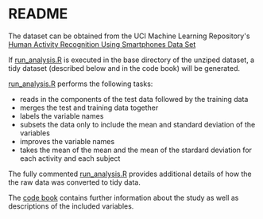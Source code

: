 # README

The dataset can be obtained from the UCI Machine Learning Repository's [Human Activity Recognition Using Smartphones Data Set](https://d396qusza40orc.cloudfront.net/getdata%2Fprojectfiles%2FUCI%20HAR%20Dataset.zip) 

If [run_analysis.R](run_analysis.R) is executed in the base directory of the unziped dataset, a tidy dataset (described below and in the code book) will be generated.

[run_analysis.R](run_analysis.R) performs the following tasks:
- reads in the components of the test data followed by the training data
- merges the test and training data together
- labels the variable names
- subsets the data only to include the mean and standard deviation of the variables
- improves the variable names
- takes the mean of the mean and the mean of the stardard deviation for each activity and each subject

The fully commented [run_analysis.R](run_analysis.R) provides additional details of how the the raw data was converted to tidy data.

The [code book](CodeBook.md) contains further information about the study as well as descriptions of the included variables.